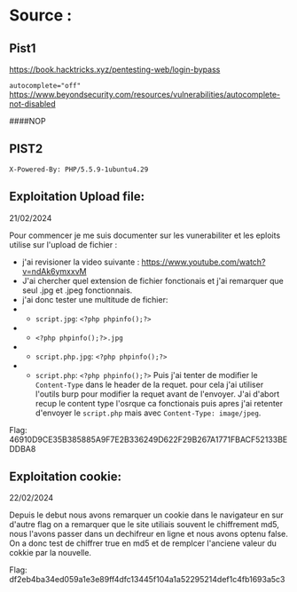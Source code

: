 # Source :

## Pist1

https://book.hacktricks.xyz/pentesting-web/login-bypass

`autocomplete="off"`
https://www.beyondsecurity.com/resources/vulnerabilities/autocomplete-not-disabled

####NOP

## PIST2

`X-Powered-By: PHP/5.5.9-1ubuntu4.29`

## Exploitation Upload file:
21/02/2024

Pour commencer je me suis documenter sur les vunerabiliter et les eploits utilise sur l'upload de fichier :
- j'ai revisioner la video suivante : https://www.youtube.com/watch?v=ndAk6ymxxvM
- J'ai chercher quel extension de fichier fonctionais et j'ai remarquer que seul .jpg et .jpeg fonctionnais.
- j'ai donc tester une multitude de fichier:
- - `script.jpg`: `<?php phpinfo();?>`
- - `<?php phpinfo();?>.jpg`
- - `script.php.jpg`: `<?php phpinfo();?>`
- - `script.php`: `<?php phpinfo();?>`
Puis j'ai tenter de modifier le `Content-Type` dans le header de la requet.
pour cela j'ai utiliser l'outils burp pour modifier la requet avant de l'envoyer.
J'ai d'abort recup le content type l'osrque ca fonctionais puis apres j'ai retenter d'envoyer le `script.php` mais avec `Content-Type: image/jpeg`.

Flag:
46910D9CE35B385885A9F7E2B336249D622F29B267A1771FBACF52133BEDDBA8

## Exploitation cookie:
22/02/2024

Depuis le debut nous avons remarquer un cookie dans le navigateur en sur d'autre flag on a remarquer que le site utiliais souvent le chiffrement md5, nous l'avons passer dans un dechifreur en ligne et nous avons optenu false.
On a donc test de chiffrer true en md5 et de remplcer l'anciene valeur du cokkie par la nouvelle.

Flag:
df2eb4ba34ed059a1e3e89ff4dfc13445f104a1a52295214def1c4fb1693a5c3

##
